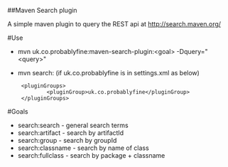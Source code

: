 ##Maven Search plugin

A simple maven plugin to query the REST api at http://search.maven.org/

#Use
 * mvn uk.co.probablyfine:maven-search-plugin:\<goal\> -Dquery="\<query\>"
 * mvn search:<goal> (if uk.co.probablyfine is in settings.xml as below)

        <pluginGroups> 
                <pluginGroup>uk.co.probablyfine</pluginGroup>
        </pluginGroups>

#Goals
 * search:search - general search terms
 * search:artifact - search by artifactId
 * search:group - search by groupId
 * search:classname - search by name of class
 * search:fullclass - search by package + classname
	

